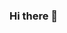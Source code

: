 ### Hi there 👋

<!--
**M2077/M2077** is a ✨ _special_ ✨ repository because its `README.md` (this file) appears on your GitHub profile.

Here are some ideas to get you started:

- 🔭 I’m currently working on learning the basics of programming
- 🌱 I’m currently learning C++
- 👯 I’m looking to collaborate on really anything that our interests align on.
- 📫 How to reach me: java.byte44@gmail.com
- ⚡ Fun fact: I have interests in cybersecurity, game development, game modding and obviously playing the games
-->
